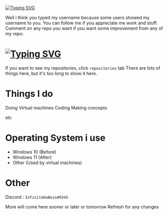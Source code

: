 <a href="https://git.io/typing-svg"><img src="https://readme-typing-svg.herokuapp.com?font=Fira+Code&size=30&pause=1000&width=435&lines=Welcome" alt="Typing SVG" /></a>

Well i think you typed my username because some users showed my username to you. You can follow me if you appreciate me work and stuff. Comment on any repo you want if you want some improvement from any of my repo.

# [![Typing SVG](https://readme-typing-svg.herokuapp.com?font=Fira+Code&size=30&pause=1000&width=435&lines=Guide+Tour)](https://git.io/typing-svg)
If you want to see my repositories, click `repositories` tab
There are lots of things here, but it's too long to show it here.

# Things I do
Doing Virtual machines 
Coding
Making concepts

etc

# Operating System i use
- Windows 10 (Before)
- Windows 11 (After)
- Other (Used by virtual machines)

# Other

Discord : `InfiniteDaBoss#9345`

More will come here sooner or later or tomorrow 
Refresh for any changes
